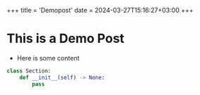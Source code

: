 +++
title = 'Demopost'
date = 2024-03-27T15:16:27+03:00
+++

# This is a Demo Post
- Here is some content

```python
class Section:
    def __init__(self) -> None:
        pass
```
